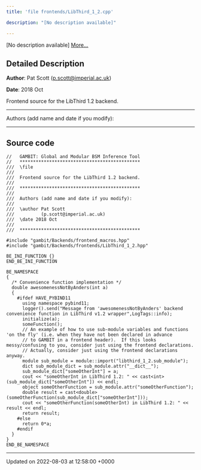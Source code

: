 ```yaml
---
title: 'file frontends/LibThird_1_2.cpp'

description: "[No description available]"

---
```







[No description available] [More...](#detailed-description)

## Detailed Description


**Author**: Pat Scott ([p.scott@imperial.ac.uk](mailto:p.scott@imperial.ac.uk)) 

**Date**: 2018 Oct

Frontend source for the LibThird 1.2 backend.



------------------

Authors (add name and date if you modify):



------------------




## Source code

```
//   GAMBIT: Global and Modular BSM Inference Tool
//   *********************************************
///  \file
///
///  Frontend source for the LibThird 1.2 backend.
///
///  *********************************************
///
///  Authors (add name and date if you modify):
///
///  \author Pat Scott
///          (p.scott@imperial.ac.uk)
///  \date 2018 Oct
///
///  *********************************************

#include "gambit/Backends/frontend_macros.hpp"
#include "gambit/Backends/frontends/LibThird_1_2.hpp"

BE_INI_FUNCTION {}
END_BE_INI_FUNCTION

BE_NAMESPACE
{
  /* Convenience function implementation */
  double awesomenessNotByAnders(int a)
  {
    #ifdef HAVE_PYBIND11
      using namespace pybind11;
      logger().send("Message from 'awesomenessNotByAnders' backend convenience function in LibThird v1.2 wrapper",LogTags::info);
      initialize(a);
      someFunction();
      // An example of how to use sub-module variables and functions 'on the fly' (i.e. when they have not been declared in advance
      // to GAMBIT in a frontend header).  If this looks messy/confusing to you, consider just using the frontend declarations.
      // Actually, consider just using the frontend declarations anyway.
      module sub_module = module::import("libthird_1_2.sub_module");
      dict sub_module_dict = sub_module.attr("__dict__");
      sub_module_dict["someOtherInt"] = a;
      cout << "someOtherInt in LibThird 1.2: " << cast<int>(sub_module_dict["someOtherInt"]) << endl;
      object someOtherFunction = sub_module.attr("someOtherFunction");
      double result = cast<double>(someOtherFunction(sub_module_dict["someOtherInt"]));
      cout << "someOtherFunction(someOtherInt) in LibThird 1.2: " << result << endl;
      return result;
    #else
      return 0*a;
    #endif
  }
}
END_BE_NAMESPACE
```


-------------------------------

Updated on 2022-08-03 at 12:58:00 +0000
